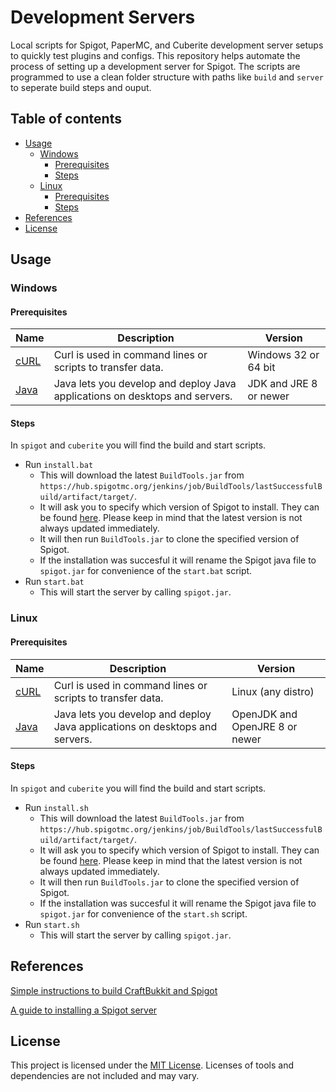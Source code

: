# Development Servers
Local scripts for Spigot, PaperMC, and Cuberite development server setups to quickly test plugins and configs. This repository helps automate the process of setting up a development server for Spigot. The scripts are programmed to use a clean folder structure with paths like `build` and `server` to seperate build steps and ouput.

## Table of contents
- [Usage](#usage)
    - [Windows](#windows)
        - [Prerequisites](#prerequisites)
        - [Steps](#steps)
    - [Linux](#linux)
        - [Prerequisites](#prerequisites)
        - [Steps](#steps)
- [References](#references)
- [License](#license)

## Usage
### Windows
#### Prerequisites
Name | Description | Version
------------ | ------------- | -------------
[cURL](https://curl.haxx.se/) | Curl is used in command lines or scripts to transfer data. | Windows 32 or 64 bit
[Java](https://www.oracle.com/technetwork/java/javase/overview/index.html) | Java lets you develop and deploy Java applications on desktops and servers. | JDK and JRE 8 or newer

#### Steps
In `spigot` and `cuberite` you will find the build and start scripts. 
* Run `install.bat`
    * This will download the latest `BuildTools.jar` from `https://hub.spigotmc.org/jenkins/job/BuildTools/lastSuccessfulBuild/artifact/target/`.
    * It will ask you to specify which version of Spigot to install. They can be found [here](https://www.spigotmc.org/wiki/buildtools/#versions). Please keep in mind that the latest version is not always updated immediately.
    * It will then run `BuildTools.jar` to clone the specified version of Spigot.
    * If the installation was succesful it will rename the Spigot java file to `spigot.jar` for convenience of the `start.bat` script.
* Run `start.bat`
    * This will start the server by calling `spigot.jar`.

### Linux
#### Prerequisites
Name | Description | Version
------------ | ------------- | -------------
[cURL](https://curl.haxx.se/) | Curl is used in command lines or scripts to transfer data. | Linux (any distro)
[Java](https://openjdk.java.net/) | Java lets you develop and deploy Java applications on desktops and servers. | OpenJDK and OpenJRE 8 or newer

#### Steps
In `spigot` and `cuberite` you will find the build and start scripts. 
* Run `install.sh`
    * This will download the latest `BuildTools.jar` from `https://hub.spigotmc.org/jenkins/job/BuildTools/lastSuccessfulBuild/artifact/target/`.
    * It will ask you to specify which version of Spigot to install. They can be found [here](https://www.spigotmc.org/wiki/buildtools/#versions). Please keep in mind that the latest version is not always updated immediately.
    * It will then run `BuildTools.jar` to clone the specified version of Spigot.
    * If the installation was succesful it will rename the Spigot java file to `spigot.jar` for convenience of the `start.sh` script.
* Run `start.sh`
    * This will start the server by calling `spigot.jar`.

## References
[Simple instructions to build CraftBukkit and Spigot](https://www.spigotmc.org/wiki/buildtools/)

[A guide to installing a Spigot server](https://www.spigotmc.org/wiki/spigot-installation/)

## License
This project is licensed under the [MIT License](https://github.com/Gloryrock/Development-server/blob/master/LICENSE.md).
Licenses of tools and dependencies are not included and may vary.
